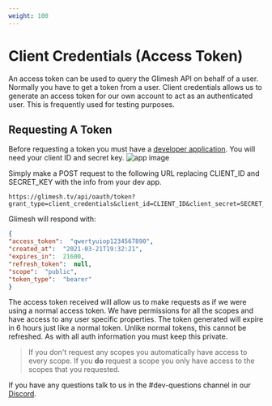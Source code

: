 ```yaml
---
weight: 100
---
```

# Client Credentials (Access Token)

An access token can be used to query the Glimesh API on behalf of a user. Normally you have to get a token from a user. Client credentials allows us to generate an access token for our own account to act as an authenticated user. This is frequently used for testing purposes.

## Requesting A Token

Before requesting a token you must have a [developer application](https://glimesh.tv/users/settings/applications). You will need your client ID and secret key.
![app image](https://i.imgur.com/IIzwkHc.png)

Simply make a POST request to the following URL replacing CLIENT_ID and SECRET_KEY with the info from your dev app.

```URL
https://glimesh.tv/api/oauth/token?grant_type=client_credentials&client_id=CLIENT_ID&client_secret=SECRET_KEY
```

Glimesh will respond with:
```JSON
{
"access_token":  "qwertyuiop1234567890",
"created_at":  "2021-03-21T19:32:21",
"expires_in":  21600,
"refresh_token":  null,
"scope":  "public",
"token_type":  "bearer"
}
```
The access token received will allow us to make requests as if we were using a normal access token. We have permissions for all the scopes and have access to any user specific properties. The token generated will expire in 6 hours just like a normal token. Unlike normal tokens, this cannot be refreshed. As with all auth information you must keep this private.

> If you don't request any scopes you automatically have access to every scope. If you **do** request a scope you only have access to the scopes that you requested.

If you have any questions talk to us in the #dev-questions channel in our [Discord](https://discord.gg/Glimesh).